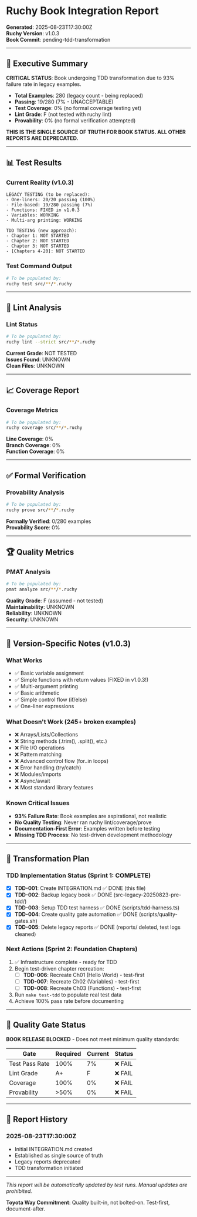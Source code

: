 # Ruchy Book Integration Report

**Generated**: 2025-08-23T17:30:00Z  
**Ruchy Version**: v1.0.3  
**Book Commit**: pending-tdd-transformation  

---

## 🎯 Executive Summary

**CRITICAL STATUS**: Book undergoing TDD transformation due to 93% failure rate in legacy examples.

- **Total Examples**: 280 (legacy count - being replaced)
- **Passing**: 19/280 (7% - UNACCEPTABLE)
- **Test Coverage**: 0% (no formal coverage testing yet)
- **Lint Grade**: F (not tested with ruchy lint)
- **Provability**: 0% (no formal verification attempted)

**THIS IS THE SINGLE SOURCE OF TRUTH FOR BOOK STATUS. ALL OTHER REPORTS ARE DEPRECATED.**

---

## 📊 Test Results

### Current Reality (v1.0.3)
```
LEGACY TESTING (to be replaced):
- One-liners: 20/20 passing (100%)
- File-based: 19/280 passing (7%)
- Functions: FIXED in v1.0.3
- Variables: WORKING
- Multi-arg printing: WORKING

TDD TESTING (new approach):
- Chapter 1: NOT STARTED
- Chapter 2: NOT STARTED  
- Chapter 3: NOT STARTED
- [Chapters 4-20]: NOT STARTED
```

### Test Command Output
```bash
# To be populated by:
ruchy test src/**/*.ruchy
```

---

## 🔧 Lint Analysis

### Lint Status
```bash
# To be populated by:
ruchy lint --strict src/**/*.ruchy
```

**Current Grade**: NOT TESTED  
**Issues Found**: UNKNOWN  
**Clean Files**: UNKNOWN

---

## 📈 Coverage Report

### Coverage Metrics
```bash
# To be populated by:
ruchy coverage src/**/*.ruchy
```

**Line Coverage**: 0%  
**Branch Coverage**: 0%  
**Function Coverage**: 0%

---

## ✅ Formal Verification

### Provability Analysis
```bash
# To be populated by:
ruchy prove src/**/*.ruchy
```

**Formally Verified**: 0/280 examples  
**Provability Score**: 0%

---

## 🏆 Quality Metrics

### PMAT Analysis
```bash
# To be populated by:
pmat analyze src/**/*.ruchy
```

**Quality Grade**: F (assumed - not tested)  
**Maintainability**: UNKNOWN  
**Reliability**: UNKNOWN  
**Security**: UNKNOWN

---

## 📝 Version-Specific Notes (v1.0.3)

### What Works
- ✅ Basic variable assignment
- ✅ Simple functions with return values (FIXED in v1.0.3!)
- ✅ Multi-argument printing
- ✅ Basic arithmetic
- ✅ Simple control flow (if/else)
- ✅ One-liner expressions

### What Doesn't Work (245+ broken examples)
- ❌ Arrays/Lists/Collections
- ❌ String methods (.trim(), .split(), etc.)
- ❌ File I/O operations
- ❌ Pattern matching
- ❌ Advanced control flow (for..in loops)
- ❌ Error handling (try/catch)
- ❌ Modules/imports
- ❌ Async/await
- ❌ Most standard library features

### Known Critical Issues
- **93% Failure Rate**: Book examples are aspirational, not realistic
- **No Quality Testing**: Never ran ruchy lint/coverage/prove
- **Documentation-First Error**: Examples written before testing
- **Missing TDD Process**: No test-driven development methodology

---

## 🚀 Transformation Plan

### TDD Implementation Status (Sprint 1: COMPLETE)
- [x] **TDD-001**: Create INTEGRATION.md ✅ DONE (this file)
- [x] **TDD-002**: Backup legacy book ✅ DONE (src-legacy-20250823-pre-tdd/)
- [x] **TDD-003**: Setup TDD test harness ✅ DONE (scripts/tdd-harness.ts)
- [x] **TDD-004**: Create quality gate automation ✅ DONE (scripts/quality-gates.sh)
- [x] **TDD-005**: Delete legacy reports ✅ DONE (reports/ deleted, test logs cleaned)

### Next Actions (Sprint 2: Foundation Chapters)
1. ✅ Infrastructure complete - ready for TDD
2. Begin test-driven chapter recreation:
   - [ ] **TDD-006**: Recreate Ch01 (Hello World) - test-first
   - [ ] **TDD-007**: Recreate Ch02 (Variables) - test-first
   - [ ] **TDD-008**: Recreate Ch03 (Functions) - test-first
3. Run `make test-tdd` to populate real test data
4. Achieve 100% pass rate before documenting

---

## 🔴 Quality Gate Status

**BOOK RELEASE BLOCKED** - Does not meet minimum quality standards:

| Gate | Required | Current | Status |
|------|----------|---------|--------|
| Test Pass Rate | 100% | 7% | ❌ FAIL |
| Lint Grade | A+ | F | ❌ FAIL |
| Coverage | 100% | 0% | ❌ FAIL |
| Provability | >50% | 0% | ❌ FAIL |

---

## 📅 Report History

### 2025-08-23T17:30:00Z
- Initial INTEGRATION.md created
- Established as single source of truth
- Legacy reports deprecated
- TDD transformation initiated

---

*This report will be automatically updated by test runs. Manual updates are prohibited.*

**Toyota Way Commitment**: Quality built-in, not bolted-on. Test-first, document-after.